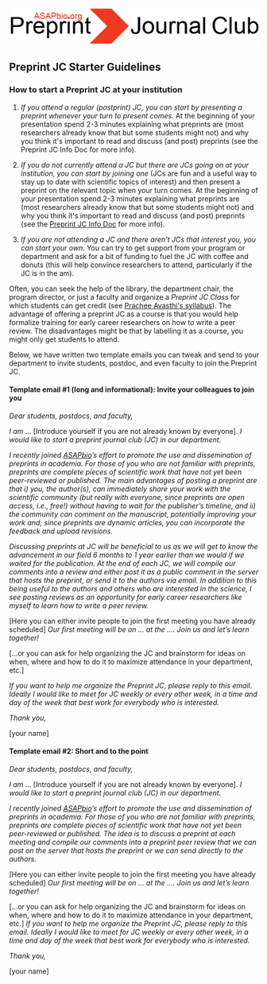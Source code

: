 ![Alt-text](https://github.com/SamanthaHindle/preprint_JournalClub/blob/master/logo.png)

## Preprint JC Starter Guidelines  

### How to start a Preprint JC at your institution  

1. *If you attend a regular (postprint) JC, you can start by presenting a preprint whenever your turn to present comes*. At the beginning of your presentation spend 2-3 minutes explaining what preprints are (most researchers already know that but some students might not) and why you think it's important to read and discuss (and post) preprints (see the Preprint JC Info Doc for more info).  

2. *If you do not currently attend a JC but there are JCs going on at your institution, you can start by joining one* (JCs are fun and a useful way to stay up to date with scientific topics of interest) and then present a preprint on the relevant topic when your turn comes. At the beginning of your presentation spend 2-3 minutes explaining what preprints are (most researchers already know that but some students might not) and why you think it's important to read and discuss (and post) preprints (see the [Preprint JC Info Doc](https://github.com/SamanthaHindle/preprint_JournalClub/blob/master/Starter_Kit/PPJC_Info_Doc.md) for more info).  

3. *If you are not attending a JC and there aren't JCs that interest you, you can start your own*. You can try to get support from your program or department and ask for a bit of funding to fuel the JC with coffee and donuts (this will help convince researchers to attend, particularly if the JC is in the am).

Often, you can seek the help of the library, the department chair, the program director, or just a faculty and organize a *Preprint JC Class* for which students can get credit (see [Prachee Avasthi's syllabus](http://asapbio.org/wp-content/uploads/2016/11/Syllabus_ANAT900-1page.pdf)). The advantage of offering a preprint JC as a course is that you would help formalize training for early career researchers on how to write a peer review. The disadvantages might be that by labelling it as a course, you might only get students to attend. 

Below, we have written two template emails you can tweak and send to your department to invite students, postdoc, and even faculty to join the Preprint JC.  

#### Template email #1 (long and informational): Invite your colleagues to join you 

*Dear students, postdocs, and faculty,*  

*I am* … [Introduce yourself if you are not already known by everyone]. *I would like to start a preprint journal club (JC) in our department.*

*I recently joined [ASAPbio](http://asapbio.org/)’s effort to promote the use and dissemination of preprints in academia. For those of you who are not familiar with preprints, preprints are complete pieces of scientific work that have not yet been peer-reviewed or published. 
The main advantages of posting a preprint are that i) you, the author(s), can immediately share your work with the scientific community (but really with everyone, since preprints are open access, i.e., free!) without having to wait for the publisher’s timeline, and ii) the community can comment on the manuscript, potentially improving your work and, since preprints are dynamic articles, you can incorporate the feedback and upload revisions.* 

*Discussing preprints at JC will be beneficial to us as we will get to know the advancement in our field 6 months to 1 year earlier than we would if we waited for the publication. At the end of each JC, we will compile our comments into a review and either post it as a public comment in the server that hosts the preprint, or send it to the authors via email. In addition to this being useful to the authors and others who are interested in the science, I see posting reviews as an opportunity for early career researchers like myself to learn how to write a peer review.*

[Here you can either invite people to join the first meeting you have already scheduled] 
*Our first meeting will be on … at the .... Join us and let’s learn together!*

[...or you can ask for help organizing the JC and brainstorm for ideas on when, where and how to do it to maximize attendance in your department, etc.]

*If you want to help me organize the Preprint JC, please reply to this email. Ideally I would like to meet for JC weekly or every other week, in a time and day of the week that best work for everybody who is interested.*

*Thank you,*

[your name]

#### Template email #2: Short and to the point

*Dear students, postdocs, and faculty,*

*I am* … [Introduce yourself if you are not already known by everyone]. *I would like to start a preprint journal club (JC) in our department.*

*I recently joined [ASAPbio](http://asapbio.org/)’s effort to promote the use and dissemination of preprints in academia. For those of you who are not familiar with preprints, preprints are complete pieces of scientific work that have not yet been peer-reviewed or published. The idea is to discuss a preprint at each meeting and compile our comments into a preprint peer review that we can post on the server that hosts the preprint or we can send directly to the authors.*

[Here you can either invite people to join the first meeting you have already scheduled] 
*Our first meeting will be on … at the .... Join us and let’s learn together!*

[...or you can ask for help organizing the JC and brainstorm for ideas on when, where and how to do it to maximize attendance in your department, etc.]
*If you want to help me organize the Preprint JC, please reply to this email. Ideally I would like to meet for JC weekly or every other week, in a time and day of the week that best work for everybody who is interested.*

*Thank you,*

[your name]





